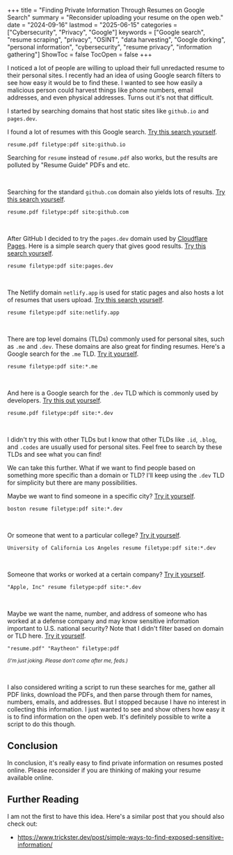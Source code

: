 +++
title = "Finding Private Information Through Resumes on Google Search"
summary = "Reconsider uploading your resume on the open web."
date = "2024-09-16"
lastmod = "2025-06-15"
categories = ["Cybersecurity", "Privacy", "Google"]
keywords = ["Google search", "resume scraping", "privacy", "OSINT", "data harvesting", "Google dorking", "personal information", "cybersecurity", "resume privacy", "information gathering"]
ShowToc = false
TocOpen = false
+++

I noticed a lot of people are willing to upload their full unredacted resume to their personal sites.
I recently had an idea of using Google search filters to see how easy it would be to find these.
I wanted to see how easily a malicious person could harvest things like phone numbers, email addresses, and even physical addresses.
Turns out it's not that difficult.

I started by searching domains that host static sites like `github.io` and `pages.dev`.

I found a lot of resumes with this Google search. [Try this search yourself](https://www.google.com/search?q=resume.pdf+filetype:pdf+site:github.io).

```
resume.pdf filetype:pdf site:github.io
```

Searching for `resume` instead of `resume.pdf` also works, but the results are polluted by "Resume Guide" PDFs and etc.

<br>

Searching for the standard `github.com` domain also yields lots of results. [Try this search yourself](https://www.google.com/search?q=resume.pdf+filetype:pdf+site:github.com).

```
resume.pdf filetype:pdf site:github.com
```

<br>

After GitHub I decided to try the `pages.dev` domain used by [Cloudflare Pages](https://pages.cloudflare.com/). Here is a simple search query that gives good results. [Try this search yourself](https://www.google.com/search?q=resume+filetype:pdf+site:pages.dev).

```
resume filetype:pdf site:pages.dev
```

<br>

The Netlify domain `netlify.app` is used for static pages and also hosts a lot of resumes that users upload. [Try this search yourself](https://www.google.com/search?q=resume+filetype:pdf+site:netlify.app).

```
resume filetype:pdf site:netlify.app
```

<br>

There are top level domains (TLDs) commonly used for personal sites, such as `.me` and `.dev`. These domains are also great for finding resumes. Here's a Google search for the `.me` TLD. [Try it yourself](https://www.google.com/search?q=resume+filetype:pdf+site:*.me).

```
resume filetype:pdf site:*.me
```

<br>

And here is a Google search for the `.dev` TLD which is commonly used by developers. [Try this out yourself](https://www.google.com/search?q=resume+filetype:pdf+site:*.dev).

```
resume.pdf filetype:pdf site:*.dev
```

<br>

I didn't try this with other TLDs but I know that other TLDs like `.id`, `.blog`, and `.codes` are usually used for personal sites. Feel free to search by these TLDs and see what you can find!

We can take this further. What if we want to find people based on something more specific than a domain or TLD? I'll keep using the `.dev` TLD for simplicity but there are many possibilities.

Maybe we want to find someone in a specific city? [Try it yourself](https://www.google.com/search?q=boston+resume+filetype:pdf+site:*.dev).

```
boston resume filetype:pdf site:*.dev
```

<br>

Or someone that went to a particular college? [Try it yourself](https://www.google.com/search?q=University+of+California+Los+Angeles+resume+filetype:pdf+site:*.dev).

```
University of California Los Angeles resume filetype:pdf site:*.dev
```

<br>

Someone that works or worked at a certain company? [Try it yourself](https://www.google.com/search?q="Apple%2C+Inc"+resume+filetype%3Apdf+site%3A*.dev).

```
"Apple, Inc" resume filetype:pdf site:*.dev
```

<br>

Maybe we want the name, number, and address of someone who has worked at a defense company and may know sensitive information important to U.S. national security? Note that I didn't filter based on domain or TLD here. [Try it yourself](https://www.google.com/search?q="resume.pdf"+"Raytheon"+filetype%3Apdf).

```
"resume.pdf" "Raytheon" filetype:pdf
```

<small><i>(I'm just joking. Please don't come after me, feds.)</i></small>

<br>

I also considered writing a script to run these searches for me, gather all PDF links, download the PDFs, and then parse through them for names, numbers, emails, and addresses.
But I stopped because I have no interest in collecting this information. I just wanted to see and show others how easy it is to find information on the open web. It's definitely possible to write a script to do this though.

## Conclusion

In conclusion, it's really easy to find private information on resumes posted online. Please reconsider if you are thinking of making your resume available online.

## Further Reading

I am not the first to have this idea. Here's a similar post that you should also check out:
- https://www.trickster.dev/post/simple-ways-to-find-exposed-sensitive-information/
